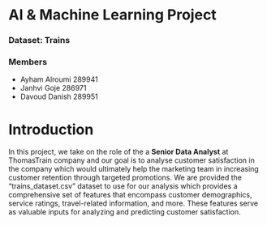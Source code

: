 # AI & Machine Learning Project
### Dataset: Trains

### Members
- Ayham Alroumi 289941
- Janhvi Goje 286971
- Davoud Danish 289951

# Introduction
In this project, we take on the role of the a **Senior Data Analyst** at ThomasTrain company and our goal is to analyse customer satisfaction in the company which would ultimately help the marketing team in increasing customer retention through targeted promotions. We are provided the “trains_dataset.csv” dataset to use for our analysis which provides a comprehensive set of features that encompass customer demographics, service ratings, travel-related information, and more. These features serve as valuable inputs for analyzing and predicting customer satisfaction.


